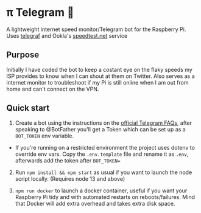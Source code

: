 # π Telegram 🤖

A lightweight internet speed monitor/Telegram bot for the Raspberry Pi. Uses [telegraf](https://github.com/telegraf/telegraf) and Ookla's [speedtest.net](https://www.speedtest.net) service

## Purpose

Initially I have coded the bot to keep a costant eye on the flaky speeds my ISP provides to know when I can shout at them on Twitter. Also serves as a internet monitor to troubleshoot if my Pi is still online when I am out from home and can't connect on the VPN. 

## Quick start

1. Create a bot using the instructions on the [official Telegram FAQs](https://core.telegram.org/bots), after speaking to @BotFather you'll get a Token which can be set up as a `BOT_TOKEN` env variable.
  - If you're running on a restricted environment the project uses dotenv to override env vars. Copy the  `.env.template` file and rename it as `.env`, afterwards add the token after `BOT_TOKEN=`

2. Run `npm install && npm start` as usual if you want to launch the node script locally. (Requires node 13 and above)

3. `npm run docker` to launch a docker container, useful if you want your Raspberry Pi tidy and with automated restarts on reboots/failures. Mind that Docker will add extra overhead and takes extra disk space.
